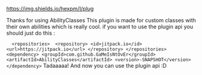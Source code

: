 https://img.shields.io/hexpm/l/plug

Thanks for using AbilityClasses
This plugin is made for custom classes with their own abilities which is really cool.
if you want to use the plugin api you should just do this :

`	<repositories> 
		 <repository>
		    <id>jitpack.io</id>
	    <url>https://jitpack.io</url>
	</repository>
	</repositories>
	<dependency>
    <groupId>com.github.GaMeIsNtOvEr</groupId>
    <artifactId>AbilityClasses</artifactId>
    <version>-SNAPSHOT</version>
	</dependency>
  `
Tadaaaaa! And now you can use the plugin api :D
 
